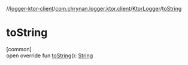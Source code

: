 //[logger-ktor-client](../../../index.md)/[com.chrynan.logger.ktor.client](../index.md)/[KtorLogger](index.md)/[toString](to-string.md)

# toString

[common]\
open override fun [toString](to-string.md)(): [String](https://kotlinlang.org/api/latest/jvm/stdlib/kotlin/-string/index.html)
